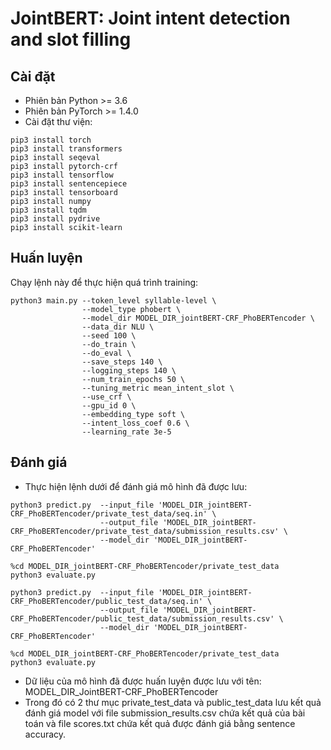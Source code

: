# JointBERT: Joint intent detection and slot filling

 

## Cài đặt
- Phiên bản Python >= 3.6
- Phiên bản PyTorch >= 1.4.0
- Cài đặt thư viện:


```
pip3 install torch
pip3 install transformers
pip3 install seqeval
pip3 install pytorch-crf
pip3 install tensorflow
pip3 install sentencepiece
pip3 install tensorboard
pip3 install numpy
pip3 install tqdm
pip3 install pydrive
pip3 install scikit-learn
```

## Huấn luyện
Chạy lệnh này để thực hiện quá trình training:
```
python3 main.py --token_level syllable-level \
                --model_type phobert \
                --model_dir MODEL_DIR_jointBERT-CRF_PhoBERTencoder \
                --data_dir NLU \
                --seed 100 \
                --do_train \
                --do_eval \
                --save_steps 140 \
                --logging_steps 140 \
                --num_train_epochs 50 \
                --tuning_metric mean_intent_slot \
                --use_crf \
                --gpu_id 0 \
                --embedding_type soft \
                --intent_loss_coef 0.6 \
                --learning_rate 3e-5
```

## Đánh giá
- Thực hiện lệnh dưới để đánh giá mô hình đã được lưu:
```
python3 predict.py  --input_file 'MODEL_DIR_jointBERT-CRF_PhoBERTencoder/private_test_data/seq.in' \
                    --output_file 'MODEL_DIR_jointBERT-CRF_PhoBERTencoder/private_test_data/submission_results.csv' \
                    --model_dir 'MODEL_DIR_jointBERT-CRF_PhoBERTencoder'

%cd MODEL_DIR_jointBERT-CRF_PhoBERTencoder/private_test_data
python3 evaluate.py
```
```
python3 predict.py  --input_file 'MODEL_DIR_jointBERT-CRF_PhoBERTencoder/public_test_data/seq.in' \
                    --output_file 'MODEL_DIR_jointBERT-CRF_PhoBERTencoder/public_test_data/submission_results.csv' \
                    --model_dir 'MODEL_DIR_jointBERT-CRF_PhoBERTencoder'

%cd MODEL_DIR_jointBERT-CRF_PhoBERTencoder/private_test_data
python3 evaluate.py
```
- Dữ liệu của mô hình đã được huấn luyện được lưu với tên:  MODEL_DIR_JointBERT-CRF_PhoBERTencoder
- Trong đó có 2 thư mục private_test_data và public_test_data lưu kết quả đánh giá model với file submission_results.csv chứa kết quả của bài toán và file scores.txt chứa kết quả được đánh giá bằng sentence accuracy.
